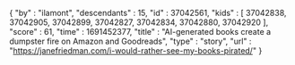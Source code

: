 {
  "by" : "ilamont",
  "descendants" : 15,
  "id" : 37042561,
  "kids" : [ 37042838, 37042905, 37042899, 37042827, 37042834, 37042880, 37042920 ],
  "score" : 61,
  "time" : 1691452377,
  "title" : "AI-generated books create a dumpster fire on Amazon and Goodreads",
  "type" : "story",
  "url" : "https://janefriedman.com/i-would-rather-see-my-books-pirated/"
}
